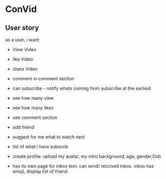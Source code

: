 # ConVid

## User story

as a user, i want:

<!-- object video -->

- View Video

- like Video

- share Video

- comment in comment section

- can subscribe - notify whats coming from subscribe at the earliest



<!-- Object Summary -->
- see how many view

- see how many likes

- see comment section

- add friend


- suggest for me what to watch next
- list of what i have subscrib
- create profile: upload my avatar, my intro background, age, gender,Dob

- has its own page for inbox text:  can send/ reccived inbox. inbox has emoji, display list of friend.




